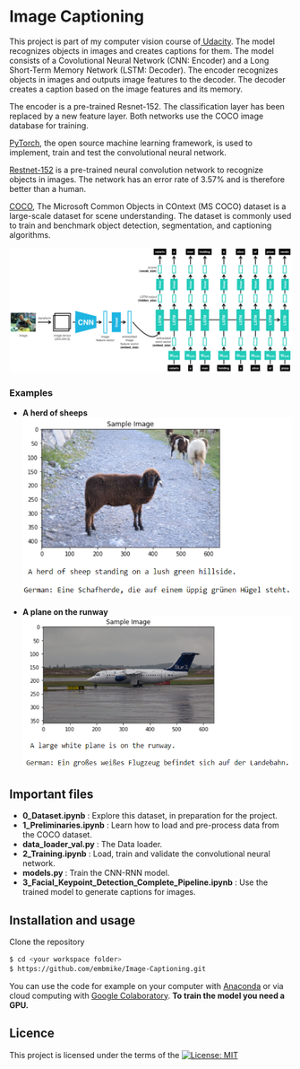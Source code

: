 # Image Captioning
This project is part of my computer vision course of[ Udacity](https://www.udacity.com/course/computer-vision-nanodegree--nd891). The model recognizes objects in images and creates captions for them. The model consists of a Covolutional Neural Network (CNN: Encoder) and a Long Short-Term Memory Network (LSTM: Decoder). The encoder recognizes objects in images and outputs image features to the decoder. The decoder creates a caption based on the image features and its memory.

The encoder is a pre-trained Resnet-152. The classification layer has been replaced by a new feature layer. Both networks use the COCO image database for training. 

[PyTorch](https://pytorch.org/), the open source machine learning framework, is used to implement, train and test the convolutional neural network.

[Restnet-152](https://www.kaggle.com/pytorch/resnet152) is a pre-trained neural convolution network to recognize objects in images. The network has an error rate of 3.57% and is therefore better than a human.

[COCO](https://cocodataset.org/#home), The Microsoft Common Objects in COntext (MS COCO) dataset is a large-scale dataset for scene understanding. The dataset is commonly used to train and benchmark object detection, segmentation, and captioning algorithms.

![Image Captioning CNN-RNN model](images/encoder-decoder.png)
    
    
### Examples

+ **A herd of sheeps**   
  ![Cascade Classifiers Images](/images-with-caption/a-herd-of-sheeps.PNG "A herd of sheeps")   

+ **A plane on the runway**   
  ![CNN Images](/images-with-caption/a-plane-on-the-runway.PNG "A plane on the runway")
   
   
## Important files
- **0_Dataset.ipynb** : Explore this dataset, in preparation for the project.
- **1_Preliminaries.ipynb** : Learn how to load and pre-process data from the COCO dataset.
- **data_loader_val.py** : The Data loader.
- **2_Training.ipynb** : Load, train and validate the convolutional neural network.
- **models.py** : Train the CNN-RNN model.
- **3_Facial_Keypoint_Detection_Complete_Pipeline.ipynb** : Use the trained model to generate captions for images.
    
    
## Installation and usage
Clone the repository
```sh
$ cd <your workspace folder>
$ https://github.com/embmike/Image-Captioning.git
```

You can use the code for example on your computer with [Anaconda](https://www.anaconda.com/) or via cloud computing with [Google Colaboratory](https://colab.research.google.com/). **To train the model you need a GPU.**
    
    
## Licence
This project is licensed under the terms of the [![License: MIT](https://img.shields.io/badge/License-MIT-yellow.svg)](https://opensource.org/licenses/MIT)
